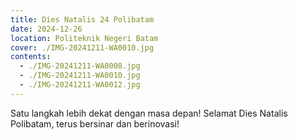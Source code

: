 ```yaml
---
title: Dies Natalis 24 Polibatam
date: 2024-12-26
location: Politeknik Negeri Batam
cover: ./IMG-20241211-WA0010.jpg
contents:
  - ./IMG-20241211-WA0008.jpg
  - ./IMG-20241211-WA0010.jpg
  - ./IMG-20241211-WA0012.jpg
---
```


Satu langkah lebih dekat dengan masa depan! Selamat Dies Natalis Polibatam, terus bersinar dan berinovasi!